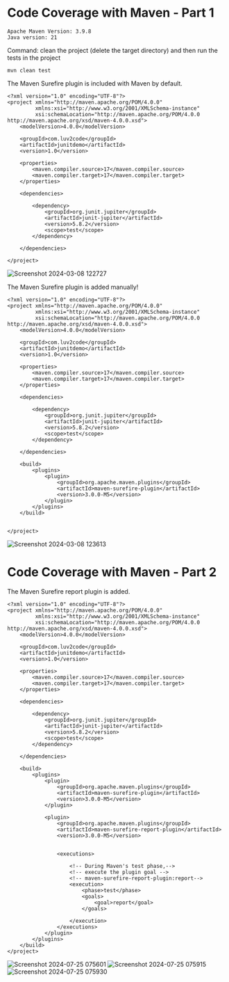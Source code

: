 
# Code Coverage with Maven - Part  1
```
Apache Maven Version: 3.9.8
Java version: 21
```


Command: clean the project (delete the target directory) and then run the tests in the project
```
mvn clean test
```
The Maven Surefire plugin is included with Maven by default.


```
<?xml version="1.0" encoding="UTF-8"?>
<project xmlns="http://maven.apache.org/POM/4.0.0"
         xmlns:xsi="http://www.w3.org/2001/XMLSchema-instance"
         xsi:schemaLocation="http://maven.apache.org/POM/4.0.0 http://maven.apache.org/xsd/maven-4.0.0.xsd">
    <modelVersion>4.0.0</modelVersion>

    <groupId>com.luv2code</groupId>
    <artifactId>junitdemo</artifactId>
    <version>1.0</version>

    <properties>
        <maven.compiler.source>17</maven.compiler.source>
        <maven.compiler.target>17</maven.compiler.target>
    </properties>

    <dependencies>

        <dependency>
            <groupId>org.junit.jupiter</groupId>
            <artifactId>junit-jupiter</artifactId>
            <version>5.8.2</version>
            <scope>test</scope>
        </dependency>

    </dependencies>

</project>
```
![Screenshot 2024-03-08 122727](https://github.com/gurkangokmen/algorithms/assets/122023578/fd4d058c-b443-4de8-8e24-5602ee8de7d7)

The Maven Surefire plugin is added manually!
```
<?xml version="1.0" encoding="UTF-8"?>
<project xmlns="http://maven.apache.org/POM/4.0.0"
         xmlns:xsi="http://www.w3.org/2001/XMLSchema-instance"
         xsi:schemaLocation="http://maven.apache.org/POM/4.0.0 http://maven.apache.org/xsd/maven-4.0.0.xsd">
    <modelVersion>4.0.0</modelVersion>

    <groupId>com.luv2code</groupId>
    <artifactId>junitdemo</artifactId>
    <version>1.0</version>

    <properties>
        <maven.compiler.source>17</maven.compiler.source>
        <maven.compiler.target>17</maven.compiler.target>
    </properties>

    <dependencies>

        <dependency>
            <groupId>org.junit.jupiter</groupId>
            <artifactId>junit-jupiter</artifactId>
            <version>5.8.2</version>
            <scope>test</scope>
        </dependency>

    </dependencies>

    <build>
        <plugins>
            <plugin>
                <groupId>org.apache.maven.plugins</groupId>
                <artifactId>maven-surefire-plugin</artifactId>
                <version>3.0.0-M5</version>
            </plugin>
        </plugins>
    </build>


</project>
```
![Screenshot 2024-03-08 123613](https://github.com/gurkangokmen/algorithms/assets/122023578/e165c7ec-ff73-470d-a18f-c9ed756deda1)



# Code Coverage with Maven - Part  2

The Maven Surefire report plugin is added.

```
<?xml version="1.0" encoding="UTF-8"?>
<project xmlns="http://maven.apache.org/POM/4.0.0"
         xmlns:xsi="http://www.w3.org/2001/XMLSchema-instance"
         xsi:schemaLocation="http://maven.apache.org/POM/4.0.0 http://maven.apache.org/xsd/maven-4.0.0.xsd">
    <modelVersion>4.0.0</modelVersion>

    <groupId>com.luv2code</groupId>
    <artifactId>junitdemo</artifactId>
    <version>1.0</version>

    <properties>
        <maven.compiler.source>17</maven.compiler.source>
        <maven.compiler.target>17</maven.compiler.target>
    </properties>

    <dependencies>

        <dependency>
            <groupId>org.junit.jupiter</groupId>
            <artifactId>junit-jupiter</artifactId>
            <version>5.8.2</version>
            <scope>test</scope>
        </dependency>

    </dependencies>

    <build>
        <plugins>
            <plugin>
                <groupId>org.apache.maven.plugins</groupId>
                <artifactId>maven-surefire-plugin</artifactId>
                <version>3.0.0-M5</version>
            </plugin>

            <plugin>
                <groupId>org.apache.maven.plugins</groupId>
                <artifactId>maven-surefire-report-plugin</artifactId>
                <version>3.0.0-M5</version>


                <executions>

                    <!-- During Maven's test phase,-->
                    <!-- execute the plugin goal -->
                    <!-- maven-surefire-report-plugin:report-->
                    <execution>
                        <phase>test</phase>
                        <goals>
                            <goal>report</goal>
                        </goals>

                    </execution>
                </executions>
            </plugin>
        </plugins>
    </build>
</project>

```
![Screenshot 2024-07-25 075601](https://github.com/user-attachments/assets/adb2c667-1c14-476f-826b-d86bb72c32f3)
![Screenshot 2024-07-25 075915](https://github.com/user-attachments/assets/e763b551-244b-4915-94d2-51c4b27650ca)
![Screenshot 2024-07-25 075930](https://github.com/user-attachments/assets/268eb4e5-6340-482f-bc72-850b17217a22)
